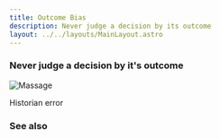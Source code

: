 ```yaml
---
title: Outcome Bias
description: Never judge a decision by its outcome
layout: ../../layouts/MainLayout.astro
---
```


### Never judge a decision by it's outcome

![Massage](/images/massage.jpg)

Historian error



### See also

